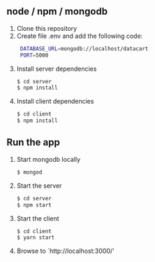 ## node / npm / mongodb

1. Clone this repository
2. Create file .env and add the following code:
    ```bash
     DATABASE_URL=mongodb://localhost/datacart
     PORT=5000
3. Install server dependencies
    ```bash
    $ cd server
    $ npm install
    ```
4. Install client dependencies
    ```bash
    $ cd client
    $ npm install
    ```

## Run the app

1. Start mongodb locally
    ```bash
    $ mongod
    ```
2. Start the server
    ```bash
    $ cd server
    $ npm start
    ```
3. Start the client
    ```bash
    $ cd client
    $ yarn start
    ```
4. Browse to `http://localhost:3000/'

